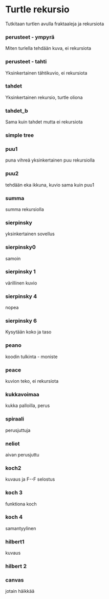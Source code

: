 # Turtle rekursio
Tutkitaan turtlen avulla fraktaaleja ja rekursiota

###  perusteet - ympyrä
Miten turlella tehdään kuva, ei rekursiota

### perusteet - tahti
Yksinkertainen tähtikuvio, ei rekursiota

### tahdet 
Yksinkertainen rekursio, turtle oliona

### tahdet_b
Sama kuin tahdet mutta ei rekursiota 

### simple tree

### puu1
puna vihreä yksinkertainen puu rekursiolla

### puu2
tehdään eka ikkuna, kuvio sama kuin puu1

### summa
summa rekursiolla

### sierpinsky
yksinkertainen sovellus

### sierpinsky0
samoin

### sierpinsky 1
värillinen kuvio

### sierpinsky 4
nopea

### sierpinsky 6
Kysytään koko ja taso


### peano
koodin tulkinta - moniste

### peace
kuvion teko, ei rekursiota

### kukkavoimaa
kukka palloilla, perus

### spiraali
perusjuttuja

### neliot
aivan perusjuttu

### koch2
kuvaus ja F--F selostus

### koch 3
funktiona koch

### koch 4
samantyylinen

### hilbert1
kuvaus

### hilbert 2

### canvas
jotain häikkää